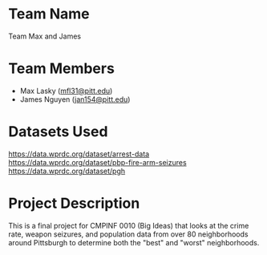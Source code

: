 # Team Name

Team Max and James

# Team Members

 - Max Lasky (mfl31@pitt.edu)
 - James Nguyen (jan154@pitt.edu)
 
# Datasets Used

https://data.wprdc.org/dataset/arrest-data
https://data.wprdc.org/dataset/pbp-fire-arm-seizures
https://data.wprdc.org/dataset/pgh
 
# Project Description

This is a final project for CMPINF 0010 (Big Ideas) that looks at the crime rate, weapon seizures, and population data from over 80 neighborhoods around Pittsburgh to determine both the "best" and "worst" neighborhoods. 